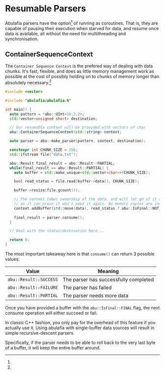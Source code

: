 # Resumable Parsers

Abulafia parsers have the option[^1] of running as coroutines. That is, they are capable of pausing their execution when starved for data, and resume once data is available, all without the need for multithreading and synchronisation.

## ContainerSequenceContext

The `Container Sequence Context` is the prefered way of dealing with data chunks. It's fast, flexible, and does as little memory management work as possible at the cost of possibly holding on to chunks of memory longer than absolutely necessary.[^2]

```c++
#include <vector>

#include "abulafia/abulafia.h"

int main() {
  auto pattern = *abu::UInt<10,2,2>; 
  std::vector<unsigned short> destination;

  // Our resumable context will be provided with vectors of char
  abu::ContainerSequenceContext<std::string> context;

  auto parser = abu::make_parser(pattern, context, destination);

  constexpr int CHUNK_SIZE = 256;
  std::ifstream file("data.txt");

  abu::Result final_result = abu::Result::PARTIAL;
  while(final_result == abu::Result::PARTIAL) {
    auto buffer = std::make_unique<std::vector<char>>(CHUNK_SIZE);     

    bool read_status = file.read(buffer->data(), CHUNK_SIZE);

    buffer->resize(file.gcount());

    // The context takes ownership of the data, and will let go of it as soon
    // as it can prove it won't need it again. No memory copies are involved.
    context.addBuffer(std::move(data), read_status ? abu::IsFinal::NOT_FINAL : abu::IsFinal::FINAL);
  
    final_result = parser.consume();
  }

  // Deal with the status/destination here...

  return 0;
}
```

The most important takeaway here is that `consume()` can return 3 possible values:

Value                  | Meaning
-----------------------|----------------------------------------
`abu::Result::SUCCESS` | The parser has successfully completed
`abu::Result::FAILURE` | The parser has failed
`abu::Result::PARTIAL` | The parser needs more data

Once you have provided a buffer with the `abu::IsFinal::FINAL` flag, the next consume operation will either succeed or fail.

[^1]:
  In classic C++ fashion, you only pay for the overhead of this feature if you actually use it. Using abulafia with single-buffer data sources will result in simple recursive-descent parsers.
[^2]:
 Specifically, if the parser needs to be able to roll back to the very last byte of a buffer, it will keep the entire buffer around.